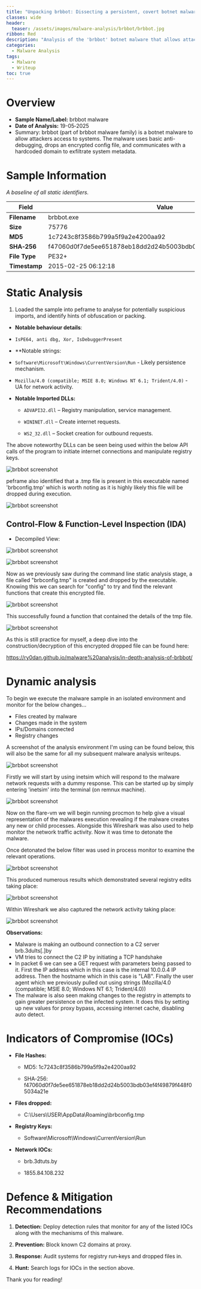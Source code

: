 ```yaml
---
title: "Unpacking brbbot: Dissecting a persistent, covert botnet malware."
classes: wide
header:
  teaser: /assets/images/malware-analysis/brbbot/brbbot.jpg
ribbon: Red
description: "Analysis of the 'brbbot' botnet malware that allows attackers access to infected systems through C2 communication."
categories:
  - Malware Analysis
tags:
  - Malware
  - Writeup
toc: true
---
```


# Overview

- **Sample Name/Label:** brbbot malware
- **Date of Analysis:** 19-05‑2025
- Summary: brbbot (part of brbbot malware family) is a botnet malware to allow attackers access to systems. The malware uses basic anti-debugging, drops an encrypted config file, and communicates with a hardcoded domain to exfiltrate system metadata.

# Sample Information

_A baseline of all static identifiers._

| Field         | Value                                                            |
| ------------- | ---------------------------------------------------------------- |
| **Filename**  | brbbot.exe                                                       |
| **Size**      | 75776                                                            |
| **MD5**       | 1c7243c8f3586b799a5f9a2e4200aa92                                 |
| **SHA‑256**   | f47060d0f7de5ee651878eb18dd2d24b5003bdb03ef4f49879f448f05034a21e |
| **File Type** | PE32+                                                            |
| **Timestamp** | 2015-02-25 06:12:18                                              |

# Static Analysis

1. Loaded the sample into peframe to analyse for potentially suspicious imports, and identify hints of obfuscation or packing.

- **Notable behaviour details**:
- `IsPE64, anti dbg, Xor, IsDebuggerPresent`

- **Notable strings:
- `Software\Microsoft\Windows\CurrentVersion\Run` - Likely persistence mechanism.
- `Mozilla/4.0 (compatible; MSIE 8.0; Windows NT 6.1; Trident/4.0)` - UA for network activity.

- **Notable Imported DLLs:**
    
    - `ADVAPI32.dll` – Registry manipulation, service management.
        
    - `WININET.dll` – Create internet requests.
        
    - `WS2_32.dll` – Socket creation for outbound requests.

The above noteworthy DLLs can be seen being used within the below API calls of the program to initiate internet connections and manipulate registry keys.

![brbbot screenshot](/assets/images/malware-analysis/brbbot/img2.png)

peframe also identified that a .tmp file is present in this executable named 'brbconfig.tmp' which is worth noting as it is highly likely this file will be dropped during execution.

![brbbot screenshot](/assets/images/malware-analysis/brbbot/img4.png)

## Control‑Flow & Function‑Level Inspection (IDA)

- Decompiled View:

![brbbot screenshot](/assets/images/malware-analysis/brbbot/img6.png)

![brbbot screenshot](/assets/images/malware-analysis/brbbot/img7.png)

Now as we previously saw during the command line static analysis stage, a file called "brbconfig.tmp" is created and dropped by the executable. Knowing this we can search for "config" to try and find the relevant functions that create this encrypted file.

![brbbot screenshot](/assets/images/malware-analysis/brbbot/img5.png)

This successfully found a function that contained the details of the tmp file.

![brbbot screenshot](/assets/images/malware-analysis/brbbot/img8.png)

As this is still practice for myself, a deep dive into the construction/decryption of this encrypted dropped file can be found here:

https://ry0dan.github.io/malware%20analysis/in-depth-analysis-of-brbbot/
# Dynamic analysis

To begin we execute the malware sample in an isolated environment and monitor for the below changes...

- Files created by malware
- Changes made in the system
- IPs/Domains connected
- Registry changes

A screenshot of the analysis environment I'm using can be found below, this will also be the same for all my subsequent malware analysis writeups.

![brbbot screenshot](/assets/images/malware-analysis/brbbot/img9.png)

Firstly we will start by using inetsim which will respond to the malware network requests with a dummy response. This can be started up by simply entering 'inetsim' into the terminal (on remnux machine).

![brbbot screenshot](/assets/images/malware-analysis/brbbot/img14.png)

Now on the flare-vm we will begin running procmon to help give a visual representation of the malwares execution revealing if the malware creates any new or child processes. Alongside this Wireshark was also used to help monitor the network traffic activity. Now it was time to detonate the malware. 

Once detonated the below filter was used in process monitor to examine the relevant operations.

![brbbot screenshot](/assets/images/malware-analysis/brbbot/img10.png)

This produced numerous results which demonstrated several registry edits taking place:

![brbbot screenshot](/assets/images/malware-analysis/brbbot/img11.png)

Within Wireshark we also captured the network activity taking place:

![brbbot screenshot](/assets/images/malware-analysis/brbbot/img13.png)

**Observations:**

- Malware is making an outbound connection to a C2 server brb.3dults[.]by
- VM tries to connect the C2 IP by initiating a TCP handshake
- In packet 6 we can see a GET request with parameters being passed to it. First the IP address which in this case is the internal 10.0.0.4 IP address. Then the hostname which in this case is "LAB". Finally the user agent which we previously pulled out using strings (Mozilla/4.0 (compatible; MSIE 8.0; Windows NT 6.1; Trident/4.0))
- The malware is also seen making changes to the registry in attempts to gain greater persistence on the infected system. It does this by setting up new values for proxy bypass, accessing internet cache, disabling auto detect.
# Indicators of Compromise (IOCs)

- **File Hashes:**
    
    - MD5: 1c7243c8f3586b799a5f9a2e4200aa92
        
    - SHA‑256: f47060d0f7de5ee651878eb18dd2d24b5003bdb03ef4f49879f448f05034a21e

- **Files dropped:**

	- C:\Users\USER\AppData\Roaming\brbconfig.tmp

- **Registry Keys:**
    
    - Software\Microsoft\Windows\CurrentVersion\Run
        
- **Network IOCs:**
    
    - brb.3dtuts.by
        
    - 1855.84.108.232

# Defence & Mitigation Recommendations

1. **Detection:** Deploy detection rules that monitor for any of the listed IOCs along with the mechanisms of this malware.

2. **Prevention:** Block known C2 domains at proxy.

3. **Response:** Audit systems for registry run‑keys and dropped files in.

4. **Hunt:** Search logs for IOCs in the section above.

Thank you for reading!